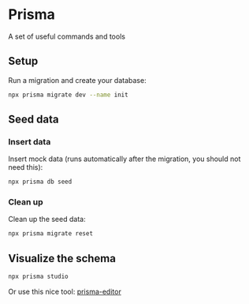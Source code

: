 # Prisma

A set of useful commands and tools

## Setup
Run a migration and create your database:
```bash
npx prisma migrate dev --name init
```

## Seed data

### Insert data	
Insert mock data (runs automatically after the migration, you should not need this):
```bash
npx prisma db seed
```

### Clean up
Clean up the seed data:
```bash
npx prisma migrate reset
```

## Visualize the schema
```bash
npx prisma studio
```
Or use this nice tool: [prisma-editor](https://prisma-editor.vercel.app/)

